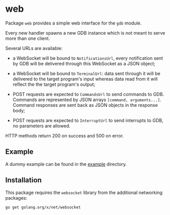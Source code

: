 # web

Package `web` provides a simple web interface for the `gdb` module.

Every new handler spawns a new GDB instance which is not meant to serve more than one client.

Several URLs are available:

- a WebSocket will be bound to `NotificationsUrl`, every notification sent by GDB will be delivered through this WebSocket as a JSON object;

- a WebSocket will be bound to `TerminalUrl`: data sent through it will be delivered to the target program's input whereas data read from it will reflect the the target program's output;

- POST requests are expected to `CommandsUrl` to send commands to GDB. Commands are represented by JSON arrays `[command, arguments...]`. Command responses are sent back as JSON objects in the response body;

- POST requests are expected to `InterruptUrl` to send interrupts to GDB, no parameters are allowed.

HTTP methods return 200 on success and 500 on error.

## Example

A dummy example can be found in the [example](example/) directory.

## Installation

This package requires the `websocket` library from the additional networking packages:

```
go get golang.org/x/net/websocket
```
